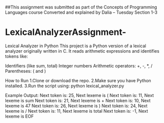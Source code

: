 ##This assignment was submitted as part of the Concepts of Programming Languages course
Converted and explained by Dalia – Tuesday Section 1-3

# LexicalAnalyzerAssignment-
Lexical Analyzer in Python
This project is a Python version of a lexical analyzer originally written in C.
It reads arithmetic expressions and identifies tokens like:

Identifiers (like sum, total)
Integer numbers
Arithmetic operators: +, -, *, /
Parentheses: ( and )


How to Run
1.Clone or download the repo.
2.Make sure you have Python installed.
3.Run the script using:
python lexical_analyzer.py





Example Output:
Next token is: 25, Next lexeme is (
Next token is: 11, Next lexeme is sum
Next token is: 21, Next lexeme is +
Next token is: 10, Next lexeme is 47
Next token is: 26, Next lexeme is )
Next token is: 24, Next lexeme is /
Next token is: 11, Next lexeme is total
Next token is: -1, Next lexeme is EOF






